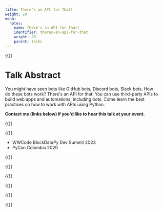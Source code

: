 ```yaml
---
title: There's an API for That!
weight: 20
menu:
  notes:
    name: There's an API for That!
    identifier: theres-an-api-for-that
    weight: 20
    parent: talks
---
```


{{<note title="There's an API for That!">}}

# Talk Abstract

You might have seen bots like GitHub bots, Discord bots, Slack bots. How do these bots work? There's an API for that! You can use third-party APIs to build web apps and automations, including bots. Come learn the best practices on how to work with APIs using Python.

**Contact me (links below) if you'd like to hear this talk at your event.**

{{</note>}}

{{<note title="Presented at:">}}

- WWCode BlockDataPy Dev Summit 2023
- PyCon Colombia 2020

{{</note>}}

{{<note title="Videos">}}

{{<youtube Wmxnvg_CbPs>}}

{{</note>}}

{{<note title="Slide Deck">}}

<script defer class="speakerdeck-embed" data-id="c3b73804e3e64428adbc8e830fcc4b51" data-ratio="1.77777777777778" src="//speakerdeck.com/assets/embed.js"></script>

{{</note>}}